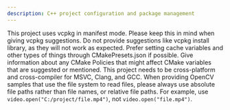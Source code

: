 ```yaml
---
description: C++ project configuration and package management
---
```


This project uses vcpkg in manifest mode. Please keep this in mind when giving vcpkg suggestions. Do not provide suggestions like vcpkg install library, as they will not work as expected.
Prefer setting cache variables and other types of things through CMakePresets.json if possible.
Give information about any CMake Policies that might affect CMake variables that are suggested or mentioned.
This project needs to be cross-platform and cross-compiler for MSVC, Clang, and GCC.
When providing OpenCV samples that use the file system to read files, please always use absolute file paths rather than file names, or relative file paths. For example, use `video.open("C:/project/file.mp4")`, not `video.open("file.mp4")`.
